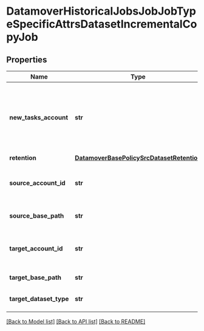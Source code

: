 # DatamoverHistoricalJobsJobJobTypeSpecificAttrsDatasetIncrementalCopyJob

## Properties
Name | Type | Description | Notes
------------ | ------------- | ------------- | -------------
**new_tasks_account** | **str** | Account of the system to create tasks on. This overrides the default task affinity. | [optional] 
**retention** | [**DatamoverBasePolicySrcDatasetRetention**](DatamoverBasePolicySrcDatasetRetention.md) |  | [optional] 
**source_account_id** | **str** | Account ID of the source storage system. | [optional] 
**source_base_path** | **str** | Filesystem source base path. | [optional] 
**target_account_id** | **str** | Account ID of the target storage system. | [optional] 
**target_base_path** | **str** | Target base path. | [optional] 
**target_dataset_type** | **str** | Dataset type on target. | [optional] 

[[Back to Model list]](../README.md#documentation-for-models) [[Back to API list]](../README.md#documentation-for-api-endpoints) [[Back to README]](../README.md)


